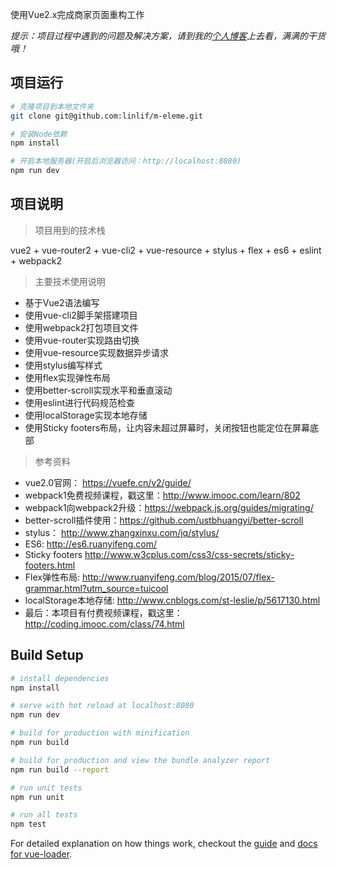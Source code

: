 使用Vue2.x完成商家页面重构工作

*提示：项目过程中遇到的问题及解决方案，请到我的[个人博客](https://linlif.github.io/2017/07/26/Vue2-x%E9%87%8D%E6%9E%84%E9%A5%BF%E4%BA%86%E4%B9%88App%E9%A1%B9%E7%9B%AE%E6%80%BB%E7%BB%93/)上去看，满满的干货哦！*

## 项目运行
```bash
# 克隆项目到本地文件夹
git clone git@github.com:linlif/m-eleme.git

# 安装Node依赖
npm install

# 开启本地服务器(开启后浏览器访问：http://localhost:8080)
npm run dev

```

## 项目说明

>项目用到的技术栈

vue2 + vue-router2 + vue-cli2 + vue-resource + stylus + flex + es6 + eslint + webpack2

>主要技术使用说明

- 基于Vue2语法编写
- 使用vue-cli2脚手架搭建项目
- 使用webpack2打包项目文件
- 使用vue-router实现路由切换
- 使用vue-resource实现数据异步请求
- 使用stylus编写样式
- 使用flex实现弹性布局
- 使用better-scroll实现水平和垂直滚动
- 使用eslint进行代码规范检查
- 使用localStorage实现本地存储
- 使用Sticky footers布局，让内容未超过屏幕时，关闭按钮也能定位在屏幕底部

>参考资料

- vue2.0官网： https://vuefe.cn/v2/guide/
- webpack1免费视频课程，戳这里：http://www.imooc.com/learn/802
- webpack1向webpack2升级：https://webpack.js.org/guides/migrating/
- better-scroll插件使用：https://github.com/ustbhuangyi/better-scroll
- stylus： http://www.zhangxinxu.com/jq/stylus/
- ES6: http://es6.ruanyifeng.com/
- Sticky footers http://www.w3cplus.com/css3/css-secrets/sticky-footers.html
- Flex弹性布局: http://www.ruanyifeng.com/blog/2015/07/flex-grammar.html?utm_source=tuicool
- localStorage本地存储: http://www.cnblogs.com/st-leslie/p/5617130.html
- 最后：本项目有付费视频课程，戳这里：http://coding.imooc.com/class/74.html



## Build Setup

``` bash
# install dependencies
npm install

# serve with hot reload at localhost:8080
npm run dev

# build for production with minification
npm run build

# build for production and view the bundle analyzer report
npm run build --report

# run unit tests
npm run unit

# run all tests
npm test
```

For detailed explanation on how things work, checkout the [guide](http://vuejs-templates.github.io/webpack/) and [docs for vue-loader](http://vuejs.github.io/vue-loader).


